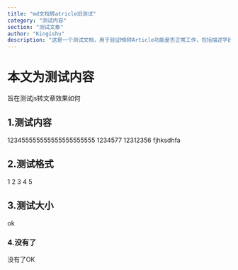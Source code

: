```yaml
---
title: "md文档转atricle旧测试"
category: "测试内容"
section: "测试文章"
author: "Kingishu"
description: "这是一个测试文档，用于验证MD转Article功能是否正常工作，包括描述字段的显示效果。"
---
```

# 本文为测试内容
旨在测试js转文章效果如何
## 1.测试内容
123455555555555555555555
1234577
12312356
fjhksdhfa
## 2.测试格式
1
2
3
4
5
## 3.测试大小
ok
### 4.没有了
没有了OK
